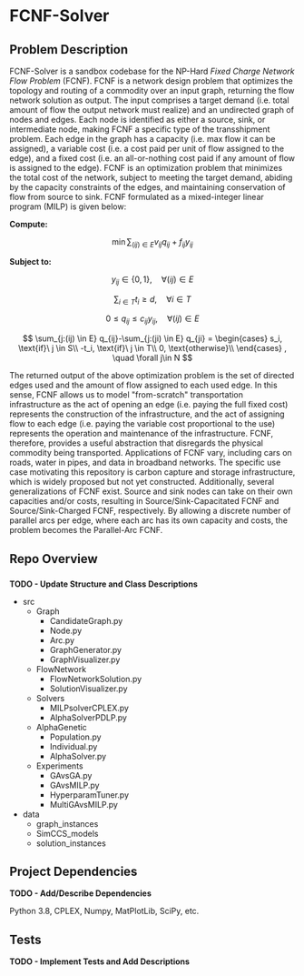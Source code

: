 # FCNF-Solver

## Problem Description
FCNF-Solver is a sandbox codebase for the NP-Hard *Fixed Charge Network Flow Problem* (FCNF). FCNF is a 
network design problem that optimizes the topology and routing of a commodity over an input graph, returning the flow 
network solution as output. The input comprises a target demand (i.e. total amount of flow the output network must 
realize) and an undirected graph of nodes and edges. Each node is identified as either a source, sink, or intermediate 
node, making FCNF a specific type of the transshipment problem. Each edge in the graph has a capacity (i.e. max flow it 
can be assigned), a variable cost (i.e. a cost paid per unit of flow assigned to the edge), and a fixed cost (i.e. an 
all-or-nothing cost paid if any amount of flow is assigned to the edge). FCNF is an optimization problem that minimizes
the total cost of the network, subject to meeting the target demand, abiding by the capacity constraints of the edges,
and maintaining conservation of flow from source to sink. FCNF formulated as a mixed-integer linear program (MILP) is 
given below:

**Compute:**

$$ \min \sum_{(ij)\in E} v_{ij} q_{ij} + f_{ij} y_{ij} $$


**Subject to:**

$$ y_{ij} \in \{ 0,1 \}, \quad \forall (ij) \in E $$

$$ \sum_{i \in T} t_i \geq d, \quad \forall i \in T $$

$$ 0 \leq q_{ij} \leq c_{ij} y_{ij}, \quad \forall (ij) \in E $$

$$ \sum_{j:(ij) \in E} q_{ij}-\sum_{j:(ji) \in E} q_{ji} =
      \begin{cases}
          s_i, \text{if}\ j \in S\\
          -t_i, \text{if}\ j \in T\\
          0, \text{otherwise}\\
      \end{cases} 
    , \quad \forall j\in N $$

The returned output of the above optimization problem is the set of directed edges used and the amount of flow assigned 
to each used edge. In this sense, FCNF allows us to model "from-scratch" transportation infrastructure as the act of 
opening an edge (i.e. paying the full fixed cost) represents the construction of the infrastructure, and the act of 
assigning flow to each edge (i.e. paying the variable cost proportional to the use) represents the operation and 
maintenance of the infrastructure. FCNF, therefore, provides a useful abstraction that disregards the physical commodity
being transported. Applications of FCNF vary, including cars on roads, water in pipes, and data in broadband networks.
The specific use case motivating this repository is carbon capture and storage infrastructure, which is widely proposed 
but not yet constructed. Additionally, several generalizations of FCNF exist. Source and sink nodes can take on their 
own capacities and/or costs, resulting in Source/Sink-Capacitated FCNF and Source/Sink-Charged FCNF, respectively. By
allowing a discrete number of parallel arcs per edge, where each arc has its own capacity and costs, the problem becomes
the Parallel-Arc FCNF. 

## Repo Overview

### 

**TODO - Update Structure and Class Descriptions**

+ src
  + Graph
    + CandidateGraph.py
    + Node.py
    + Arc.py
    + GraphGenerator.py
    + GraphVisualizer.py
  + FlowNetwork
    + FlowNetworkSolution.py
    + SolutionVisualizer.py
  + Solvers
    + MILPsolverCPLEX.py
    + AlphaSolverPDLP.py
  + AlphaGenetic
    + Population.py
    + Individual.py
    + AlphaSolver.py
  + Experiments
    + GAvsGA.py
    + GAvsMILP.py
    + HyperparamTuner.py
    + MultiGAvsMILP.py
+ data
  + graph_instances
  + SimCCS_models
  + solution_instances

## Project Dependencies

**TODO - Add/Describe Dependencies**

Python 3.8, CPLEX, Numpy, MatPlotLib, SciPy, etc.

## Tests

**TODO - Implement Tests and Add Descriptions**

